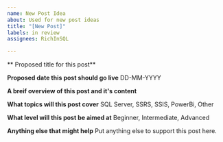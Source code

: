```yaml
---
name: New Post Idea
about: Used for new post ideas
title: "[New Post]"
labels: in review
assignees: RichInSQL

---
```


** Proposed title for this post**

**Proposed date this post should go live**
DD-MM-YYYY

**A breif overview of this post and it's content**

**What topics will this post cover**
SQL Server, SSRS, SSIS, PowerBi, Other

**What level will this post be aimed at**
Beginner, Intermediate, Advanced

**Anything else that might help**
Put anything else to support this post here.

